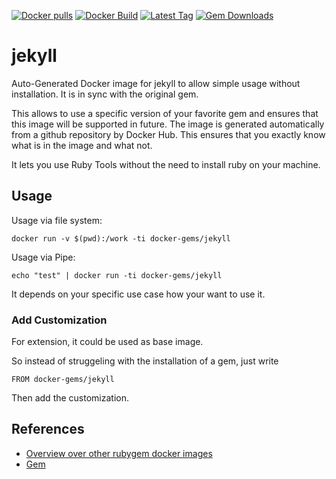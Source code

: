 [![Docker pulls](https://img.shields.io/docker/pulls/rubygem/jekyll.svg)](https://hub.docker.com/r/rubygem/jekyll/)
[![Docker Build](https://img.shields.io/docker/automated/rubygem/jekyll.svg)](https://hub.docker.com/r/rubygem/jekyll/)
[![Latest Tag](https://img.shields.io/github/tag/docker-rubygem/jekyll.svg)](https://hub.docker.com/r/rubygem/jekyll/)
[![Gem Downloads](https://img.shields.io/gem/dt/jekyll.svg)](https://rubygems.org/gems/jekyll/)
# jekyll

Auto-Generated Docker image for jekyll to allow simple usage without installation.
It is in sync with the original gem.

This allows to use a specific version of your favorite gem and ensures that this image will be supported in future.
The image is generated automatically from a github repository by Docker Hub.
This ensures that you exactly know what is in the image and what not.

It lets you use Ruby Tools without the need to install ruby on your machine.

## Usage

Usage via file system:

`docker run -v $(pwd):/work -ti docker-gems/jekyll`

Usage via Pipe:

`echo "test" | docker run -ti docker-gems/jekyll`

It depends on your specific use case how your want to use it.

### Add Customization

For extension, it could be used as base image.

So instead of struggeling with the installation of a gem, just write

`FROM docker-gems/jekyll`

Then add the customization.

## References

 - [Overview over other rubygem docker images](https://github.com/thinkbot/docker-rubygem)
 - [Gem](https://rubygems.org/gems/jekyll/)
